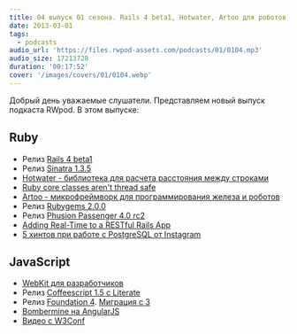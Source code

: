 ```yaml
---
title: 04 выпуск 01 сезона. Rails 4 beta1, Hotwater, Artoo для роботов, а WebKit для разработчиков
date: 2013-03-01
tags:
  - podcasts
audio_url: 'https://files.rwpod-assets.com/podcasts/01/0104.mp3'
audio_size: 17213728
duration: '00:17:52'
cover: '/images/covers/01/0104.webp'
---
```


Добрый день уважаемые слушатели. Представляем новый выпуск подкаста RWpod. В этом выпуске:

## Ruby

- Релиз [Rails 4 beta1](http://weblog.rubyonrails.org/2013/2/25/Rails-4-0-beta1/)
- Релиз [Sinatra 1.3.5](http://www.rubyflow.com/items/8970-sinatra-1-3-5-release)
- [Hotwater - библиотека для расчета расстояния между строками](https://github.com/colinsurprenant/hotwater)
- [Ruby core classes aren't thread safe](http://www.jstorimer.com/newsletter/ruby-core-classes-arent-thread-safe.html)
- [Artoo - микрофреймворк для программирования железа и роботов](http://artoo.io/)
- Релиз [Rubygems 2.0.0](http://blog.rubygems.org/2013/02/24/2.0.0-released.html)
- Релиз [Phusion Passenger 4.0 rc2](http://blog.phusion.nl/2013/02/27/phusion-passenger-4-0-release-candidate-2/)
- [Adding Real-Time to a RESTful Rails App](http://liamkaufman.com/blog/2013/02/27/adding-real-time-to-a-restful-rails-app/)
- [5 хинтов при работе с PostgreSQL от Instagram](http://instagram-engineering.tumblr.com/post/40781627982/handling-growth-with-postgres-5-tips-from-instagram)

## JavaScript

- [WebKit для разработчиков](http://paulirish.com/2013/webkit-for-developers/)
- Релиз [Coffeescript 1.5 c Literate](http://coffeescript.org/#literate)
- Релиз [Foundation 4](http://foundation.zurb.com/). [Миграция c 3](http://foundation.zurb.com/migration.php)
- [Bombermine на AngularJS](http://bombermine.com/)
- [Видео с W3Conf](http://www.youtube.com/user/W3Conf/)
